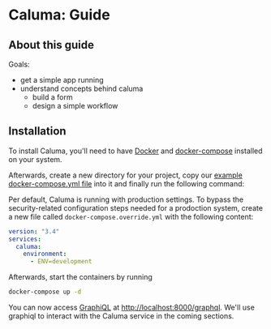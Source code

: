 # Caluma: Guide

## About this guide

Goals:
- get a simple app running
- understand concepts behind caluma
  - build a form
  - design a simple workflow

## Installation

To install Caluma, you'll need to have [Docker]() and [docker-compose]() installed on your system.

Afterwards, create a new directory for your project, copy our [example docker-compose.yml file](https://github.com/projectcaluma/caluma/blob/master/docker-compose.yml) into it and finally run the following command:

Per default, Caluma is running with production settings. To bypass the security-related configuration steps needed for a prodoction system, create a new file called `docker-compose.override.yml` with the following content:

```yml
version: "3.4"
services:
  caluma:
    environment:
      - ENV=development
```

Afterwards, start the containers by running

```bash
docker-compose up -d
```

You can now access [GraphiQL](https://github.com/graphql/graphiql) at [http://localhost:8000/graphql](http://localhost:8000/graphql). We'll use graphiql to interact with the Caluma service in the coming sections.
